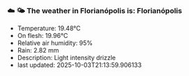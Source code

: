 ### ☁️ 🌤️  The weather in Florianópolis is: Florianópolis

- Temperature: 19.48°C
- On flesh: 19.96°C
- Relative air humidity: 95%
- Rain: 2.82 mm
- Description: Light intensity drizzle
- last updated: 2025-10-03T21:13:59.906133

